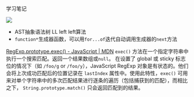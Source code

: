 学习笔记

![](/img.png)

* AST抽象语法树  LL left left算法
* `function*`生成器函数，可以用`for...of`迭代自动调用生成器的`next`方法

[RegExp.prototype.exec() - JavaScript | MDN](https://developer.mozilla.org/zh-CN/docs/Web/JavaScript/Reference/Global_Objects/RegExp/exec)
`exec()` 方法在一个指定字符串中执行一个搜索匹配。返回一个结果数组或`null`。
在设置了 global 或 sticky 标志位的情况下（如 `/foo/g` or `/foo/y`），JavaScript RegExp 对象是有状态的。他们会将上次成功匹配后的位置记录在 `lastIndex` 属性中。使用此特性，`exec()` 可用来对单个字符串中的多次匹配结果进行逐条的遍历（包括捕获到的匹配），而相比之下， `String.prototype.match()` 只会返回匹配到的结果。
